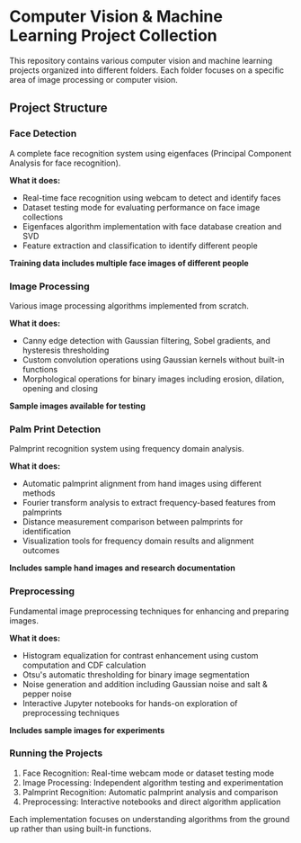 # Computer Vision & Machine Learning Project Collection

This repository contains various computer vision and machine learning projects organized into different folders. Each folder focuses on a specific area of image processing or computer vision.

## Project Structure

### Face Detection

A complete face recognition system using eigenfaces (Principal Component Analysis for face recognition).

**What it does:**

- Real-time face recognition using webcam to detect and identify faces
- Dataset testing mode for evaluating performance on face image collections
- Eigenfaces algorithm implementation with face database creation and SVD
- Feature extraction and classification to identify different people

**Training data includes multiple face images of different people**

### Image Processing

Various image processing algorithms implemented from scratch.

**What it does:**

- Canny edge detection with Gaussian filtering, Sobel gradients, and hysteresis thresholding
- Custom convolution operations using Gaussian kernels without built-in functions
- Morphological operations for binary images including erosion, dilation, opening and closing

**Sample images available for testing**

### Palm Print Detection

Palmprint recognition system using frequency domain analysis.

**What it does:**

- Automatic palmprint alignment from hand images using different methods
- Fourier transform analysis to extract frequency-based features from palmprints
- Distance measurement comparison between palmprints for identification
- Visualization tools for frequency domain results and alignment outcomes

**Includes sample hand images and research documentation**

### Preprocessing

Fundamental image preprocessing techniques for enhancing and preparing images.

**What it does:**

- Histogram equalization for contrast enhancement using custom computation and CDF calculation
- Otsu's automatic thresholding for binary image segmentation
- Noise generation and addition including Gaussian noise and salt & pepper noise
- Interactive Jupyter notebooks for hands-on exploration of preprocessing techniques

**Includes sample images for experiments**

### Running the Projects

1. Face Recognition: Real-time webcam mode or dataset testing mode
2. Image Processing: Independent algorithm testing and experimentation
3. Palmprint Recognition: Automatic palmprint analysis and comparison
4. Preprocessing: Interactive notebooks and direct algorithm application

Each implementation focuses on understanding algorithms from the ground up rather than using built-in functions.
